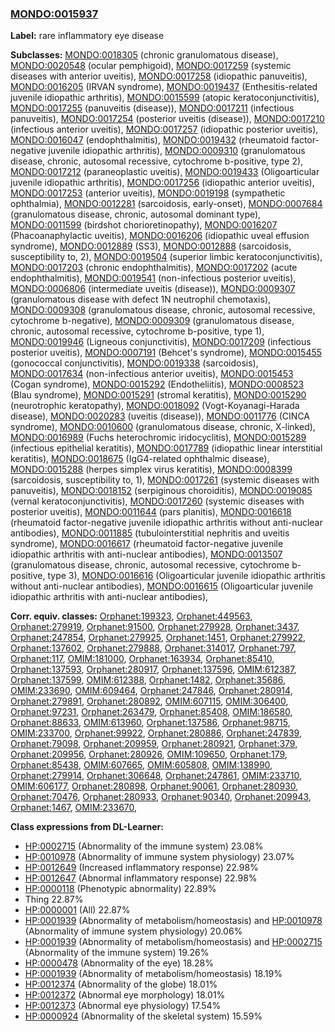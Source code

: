 
### [MONDO:0015937](http://purl.obolibrary.org/obo/MONDO_0015937)
**Label:** rare inflammatory eye disease

**Subclasses:** [MONDO:0018305](http://purl.obolibrary.org/obo/MONDO_0018305) (chronic granulomatous disease), [MONDO:0020548](http://purl.obolibrary.org/obo/MONDO_0020548) (ocular pemphigoid), [MONDO:0017259](http://purl.obolibrary.org/obo/MONDO_0017259) (systemic diseases with anterior uveitis), [MONDO:0017258](http://purl.obolibrary.org/obo/MONDO_0017258) (idiopathic panuveitis), [MONDO:0016205](http://purl.obolibrary.org/obo/MONDO_0016205) (IRVAN syndrome), [MONDO:0019437](http://purl.obolibrary.org/obo/MONDO_0019437) (Enthesitis-related juvenile idiopathic arthritis), [MONDO:0015599](http://purl.obolibrary.org/obo/MONDO_0015599) (atopic keratoconjunctivitis), [MONDO:0017255](http://purl.obolibrary.org/obo/MONDO_0017255) (panuveitis (disease)), [MONDO:0017211](http://purl.obolibrary.org/obo/MONDO_0017211) (infectious panuveitis), [MONDO:0017254](http://purl.obolibrary.org/obo/MONDO_0017254) (posterior uveitis (disease)), [MONDO:0017210](http://purl.obolibrary.org/obo/MONDO_0017210) (infectious anterior uveitis), [MONDO:0017257](http://purl.obolibrary.org/obo/MONDO_0017257) (idiopathic posterior uveitis), [MONDO:0016047](http://purl.obolibrary.org/obo/MONDO_0016047) (endophthalmitis), [MONDO:0019432](http://purl.obolibrary.org/obo/MONDO_0019432) (rheumatoid factor-negative juvenile idiopathic arthritis), [MONDO:0009310](http://purl.obolibrary.org/obo/MONDO_0009310) (granulomatous disease, chronic, autosomal recessive, cytochrome b-positive, type 2), [MONDO:0017212](http://purl.obolibrary.org/obo/MONDO_0017212) (paraneoplastic uveitis), [MONDO:0019433](http://purl.obolibrary.org/obo/MONDO_0019433) (Oligoarticular juvenile idiopathic arthritis), [MONDO:0017256](http://purl.obolibrary.org/obo/MONDO_0017256) (idiopathic anterior uveitis), [MONDO:0017253](http://purl.obolibrary.org/obo/MONDO_0017253) (anterior uveitis), [MONDO:0019198](http://purl.obolibrary.org/obo/MONDO_0019198) (sympathetic ophthalmia), [MONDO:0012281](http://purl.obolibrary.org/obo/MONDO_0012281) (sarcoidosis, early-onset), [MONDO:0007684](http://purl.obolibrary.org/obo/MONDO_0007684) (granulomatous disease, chronic, autosomal dominant type), [MONDO:0011599](http://purl.obolibrary.org/obo/MONDO_0011599) (birdshot chorioretinopathy), [MONDO:0016207](http://purl.obolibrary.org/obo/MONDO_0016207) (Phacoanaphylactic uveitis), [MONDO:0016206](http://purl.obolibrary.org/obo/MONDO_0016206) (idiopathic uveal effusion syndrome), [MONDO:0012889](http://purl.obolibrary.org/obo/MONDO_0012889) (SS3), [MONDO:0012888](http://purl.obolibrary.org/obo/MONDO_0012888) (sarcoidosis, susceptibility to, 2), [MONDO:0019504](http://purl.obolibrary.org/obo/MONDO_0019504) (superior limbic keratoconjunctivitis), [MONDO:0017203](http://purl.obolibrary.org/obo/MONDO_0017203) (chronic endophthalmitis), [MONDO:0017202](http://purl.obolibrary.org/obo/MONDO_0017202) (acute endophthalmitis), [MONDO:0019541](http://purl.obolibrary.org/obo/MONDO_0019541) (non-infectious posterior uveitis), [MONDO:0006806](http://purl.obolibrary.org/obo/MONDO_0006806) (intermediate uveitis (disease)), [MONDO:0009307](http://purl.obolibrary.org/obo/MONDO_0009307) (granulomatous disease with defect 1N neutrophil chemotaxis), [MONDO:0009308](http://purl.obolibrary.org/obo/MONDO_0009308) (granulomatous disease, chronic, autosomal recessive, cytochrome b-negative), [MONDO:0009309](http://purl.obolibrary.org/obo/MONDO_0009309) (granulomatous disease, chronic, autosomal recessive, cytochrome b-positive, type 1), [MONDO:0019946](http://purl.obolibrary.org/obo/MONDO_0019946) (Ligneous conjunctivitis), [MONDO:0017209](http://purl.obolibrary.org/obo/MONDO_0017209) (infectious posterior uveitis), [MONDO:0007191](http://purl.obolibrary.org/obo/MONDO_0007191) (Behcet's syndrome), [MONDO:0015455](http://purl.obolibrary.org/obo/MONDO_0015455) (gonococcal conjunctivitis), [MONDO:0019338](http://purl.obolibrary.org/obo/MONDO_0019338) (sarcoidosis), [MONDO:0017634](http://purl.obolibrary.org/obo/MONDO_0017634) (non-infectious anterior uveitis), [MONDO:0015453](http://purl.obolibrary.org/obo/MONDO_0015453) (Cogan syndrome), [MONDO:0015292](http://purl.obolibrary.org/obo/MONDO_0015292) (Endotheliitis), [MONDO:0008523](http://purl.obolibrary.org/obo/MONDO_0008523) (Blau syndrome), [MONDO:0015291](http://purl.obolibrary.org/obo/MONDO_0015291) (stromal keratitis), [MONDO:0015290](http://purl.obolibrary.org/obo/MONDO_0015290) (neurotrophic keratopathy), [MONDO:0018092](http://purl.obolibrary.org/obo/MONDO_0018092) (Vogt-Koyanagi-Harada disease), [MONDO:0020283](http://purl.obolibrary.org/obo/MONDO_0020283) (uveitis (disease)), [MONDO:0011776](http://purl.obolibrary.org/obo/MONDO_0011776) (CINCA syndrome), [MONDO:0010600](http://purl.obolibrary.org/obo/MONDO_0010600) (granulomatous disease, chronic, X-linked), [MONDO:0016989](http://purl.obolibrary.org/obo/MONDO_0016989) (Fuchs heterochromic iridocyclitis), [MONDO:0015289](http://purl.obolibrary.org/obo/MONDO_0015289) (infectious epithelial keratitis), [MONDO:0017789](http://purl.obolibrary.org/obo/MONDO_0017789) (idiopathic linear interstitial keratitis), [MONDO:0018675](http://purl.obolibrary.org/obo/MONDO_0018675) (IgG4-related ophthalmic disease), [MONDO:0015288](http://purl.obolibrary.org/obo/MONDO_0015288) (herpes simplex virus keratitis), [MONDO:0008399](http://purl.obolibrary.org/obo/MONDO_0008399) (sarcoidosis, susceptibility to, 1), [MONDO:0017261](http://purl.obolibrary.org/obo/MONDO_0017261) (systemic diseases with panuveitis), [MONDO:0018152](http://purl.obolibrary.org/obo/MONDO_0018152) (serpiginous choroiditis), [MONDO:0019085](http://purl.obolibrary.org/obo/MONDO_0019085) (vernal keratoconjunctivitis), [MONDO:0017260](http://purl.obolibrary.org/obo/MONDO_0017260) (systemic diseases with posterior uveitis), [MONDO:0011644](http://purl.obolibrary.org/obo/MONDO_0011644) (pars planitis), [MONDO:0016618](http://purl.obolibrary.org/obo/MONDO_0016618) (rheumatoid factor-negative juvenile idiopathic arthritis without anti-nuclear antibodies), [MONDO:0011885](http://purl.obolibrary.org/obo/MONDO_0011885) (tubulointerstitial nephritis and uveitis syndrome), [MONDO:0016617](http://purl.obolibrary.org/obo/MONDO_0016617) (rheumatoid factor-negative juvenile idiopathic arthritis with anti-nuclear antibodies), [MONDO:0013507](http://purl.obolibrary.org/obo/MONDO_0013507) (granulomatous disease, chronic, autosomal recessive, cytochrome b-positive, type 3), [MONDO:0016616](http://purl.obolibrary.org/obo/MONDO_0016616) (Oligoarticular juvenile idiopathic arthritis without anti-nuclear antibodies), [MONDO:0016615](http://purl.obolibrary.org/obo/MONDO_0016615) (Oligoarticular juvenile idiopathic arthritis with anti-nuclear antibodies), 

**Corr. equiv. classes:** [Orphanet:199323](http://www.orpha.net/ORDO/Orphanet_199323), [Orphanet:449563](http://www.orpha.net/ORDO/Orphanet_449563), [Orphanet:279919](http://www.orpha.net/ORDO/Orphanet_279919), [Orphanet:91500](http://www.orpha.net/ORDO/Orphanet_91500), [Orphanet:279928](http://www.orpha.net/ORDO/Orphanet_279928), [Orphanet:3437](http://www.orpha.net/ORDO/Orphanet_3437), [Orphanet:247854](http://www.orpha.net/ORDO/Orphanet_247854), [Orphanet:279925](http://www.orpha.net/ORDO/Orphanet_279925), [Orphanet:1451](http://www.orpha.net/ORDO/Orphanet_1451), [Orphanet:279922](http://www.orpha.net/ORDO/Orphanet_279922), [Orphanet:137602](http://www.orpha.net/ORDO/Orphanet_137602), [Orphanet:279888](http://www.orpha.net/ORDO/Orphanet_279888), [Orphanet:314017](http://www.orpha.net/ORDO/Orphanet_314017), [Orphanet:797](http://www.orpha.net/ORDO/Orphanet_797), [Orphanet:117](http://www.orpha.net/ORDO/Orphanet_117), [OMIM:181000](http://purl.obolibrary.org/obo/OMIM_181000), [Orphanet:163934](http://www.orpha.net/ORDO/Orphanet_163934), [Orphanet:85410](http://www.orpha.net/ORDO/Orphanet_85410), [Orphanet:137593](http://www.orpha.net/ORDO/Orphanet_137593), [Orphanet:280917](http://www.orpha.net/ORDO/Orphanet_280917), [Orphanet:137596](http://www.orpha.net/ORDO/Orphanet_137596), [OMIM:612387](http://purl.obolibrary.org/obo/OMIM_612387), [Orphanet:137599](http://www.orpha.net/ORDO/Orphanet_137599), [OMIM:612388](http://purl.obolibrary.org/obo/OMIM_612388), [Orphanet:1482](http://www.orpha.net/ORDO/Orphanet_1482), [Orphanet:35686](http://www.orpha.net/ORDO/Orphanet_35686), [OMIM:233690](http://purl.obolibrary.org/obo/OMIM_233690), [OMIM:609464](http://purl.obolibrary.org/obo/OMIM_609464), [Orphanet:247846](http://www.orpha.net/ORDO/Orphanet_247846), [Orphanet:280914](http://www.orpha.net/ORDO/Orphanet_280914), [Orphanet:279891](http://www.orpha.net/ORDO/Orphanet_279891), [Orphanet:280892](http://www.orpha.net/ORDO/Orphanet_280892), [OMIM:607115](http://purl.obolibrary.org/obo/OMIM_607115), [OMIM:306400](http://purl.obolibrary.org/obo/OMIM_306400), [Orphanet:97231](http://www.orpha.net/ORDO/Orphanet_97231), [Orphanet:263479](http://www.orpha.net/ORDO/Orphanet_263479), [Orphanet:85408](http://www.orpha.net/ORDO/Orphanet_85408), [OMIM:186580](http://purl.obolibrary.org/obo/OMIM_186580), [Orphanet:88633](http://www.orpha.net/ORDO/Orphanet_88633), [OMIM:613960](http://purl.obolibrary.org/obo/OMIM_613960), [Orphanet:137586](http://www.orpha.net/ORDO/Orphanet_137586), [Orphanet:98715](http://www.orpha.net/ORDO/Orphanet_98715), [OMIM:233700](http://purl.obolibrary.org/obo/OMIM_233700), [Orphanet:99922](http://www.orpha.net/ORDO/Orphanet_99922), [Orphanet:280886](http://www.orpha.net/ORDO/Orphanet_280886), [Orphanet:247839](http://www.orpha.net/ORDO/Orphanet_247839), [Orphanet:79098](http://www.orpha.net/ORDO/Orphanet_79098), [Orphanet:209959](http://www.orpha.net/ORDO/Orphanet_209959), [Orphanet:280921](http://www.orpha.net/ORDO/Orphanet_280921), [Orphanet:379](http://www.orpha.net/ORDO/Orphanet_379), [Orphanet:209956](http://www.orpha.net/ORDO/Orphanet_209956), [Orphanet:280926](http://www.orpha.net/ORDO/Orphanet_280926), [OMIM:109650](http://purl.obolibrary.org/obo/OMIM_109650), [Orphanet:179](http://www.orpha.net/ORDO/Orphanet_179), [Orphanet:85438](http://www.orpha.net/ORDO/Orphanet_85438), [OMIM:607665](http://purl.obolibrary.org/obo/OMIM_607665), [OMIM:605808](http://purl.obolibrary.org/obo/OMIM_605808), [OMIM:138990](http://purl.obolibrary.org/obo/OMIM_138990), [Orphanet:279914](http://www.orpha.net/ORDO/Orphanet_279914), [Orphanet:306648](http://www.orpha.net/ORDO/Orphanet_306648), [Orphanet:247861](http://www.orpha.net/ORDO/Orphanet_247861), [OMIM:233710](http://purl.obolibrary.org/obo/OMIM_233710), [OMIM:606177](http://purl.obolibrary.org/obo/OMIM_606177), [Orphanet:280898](http://www.orpha.net/ORDO/Orphanet_280898), [Orphanet:90061](http://www.orpha.net/ORDO/Orphanet_90061), [Orphanet:280930](http://www.orpha.net/ORDO/Orphanet_280930), [Orphanet:70476](http://www.orpha.net/ORDO/Orphanet_70476), [Orphanet:280933](http://www.orpha.net/ORDO/Orphanet_280933), [Orphanet:90340](http://www.orpha.net/ORDO/Orphanet_90340), [Orphanet:209943](http://www.orpha.net/ORDO/Orphanet_209943), [Orphanet:1467](http://www.orpha.net/ORDO/Orphanet_1467), [OMIM:233670](http://purl.obolibrary.org/obo/OMIM_233670), 

**Class expressions from DL-Learner:**

- [HP:0002715](http://purl.obolibrary.org/obo/HP_0002715) (Abnormality of the immune system) 23.08%
- [HP:0010978](http://purl.obolibrary.org/obo/HP_0010978) (Abnormality of immune system physiology) 23.07%
- [HP:0012649](http://purl.obolibrary.org/obo/HP_0012649) (Increased inflammatory response) 22.98%
- [HP:0012647](http://purl.obolibrary.org/obo/HP_0012647) (Abnormal inflammatory response) 22.98%
- [HP:0000118](http://purl.obolibrary.org/obo/HP_0000118) (Phenotypic abnormality) 22.89%
- Thing 22.87%
- [HP:0000001](http://purl.obolibrary.org/obo/HP_0000001) (All) 22.87%
- [HP:0001939](http://purl.obolibrary.org/obo/HP_0001939) (Abnormality of metabolism/homeostasis) and [HP:0010978](http://purl.obolibrary.org/obo/HP_0010978) (Abnormality of immune system physiology) 20.06%
- [HP:0001939](http://purl.obolibrary.org/obo/HP_0001939) (Abnormality of metabolism/homeostasis) and [HP:0002715](http://purl.obolibrary.org/obo/HP_0002715) (Abnormality of the immune system) 19.26%
- [HP:0000478](http://purl.obolibrary.org/obo/HP_0000478) (Abnormality of the eye) 18.28%
- [HP:0001939](http://purl.obolibrary.org/obo/HP_0001939) (Abnormality of metabolism/homeostasis) 18.19%
- [HP:0012374](http://purl.obolibrary.org/obo/HP_0012374) (Abnormality of the globe) 18.01%
- [HP:0012372](http://purl.obolibrary.org/obo/HP_0012372) (Abnormal eye morphology) 18.01%
- [HP:0012373](http://purl.obolibrary.org/obo/HP_0012373) (Abnormal eye physiology) 17.54%
- [HP:0000924](http://purl.obolibrary.org/obo/HP_0000924) (Abnormality of the skeletal system) 15.59%


